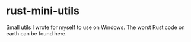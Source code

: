 # rust-mini-utils

Small utils I wrote for myself to use on Windows. The worst Rust code on earth can be found here.